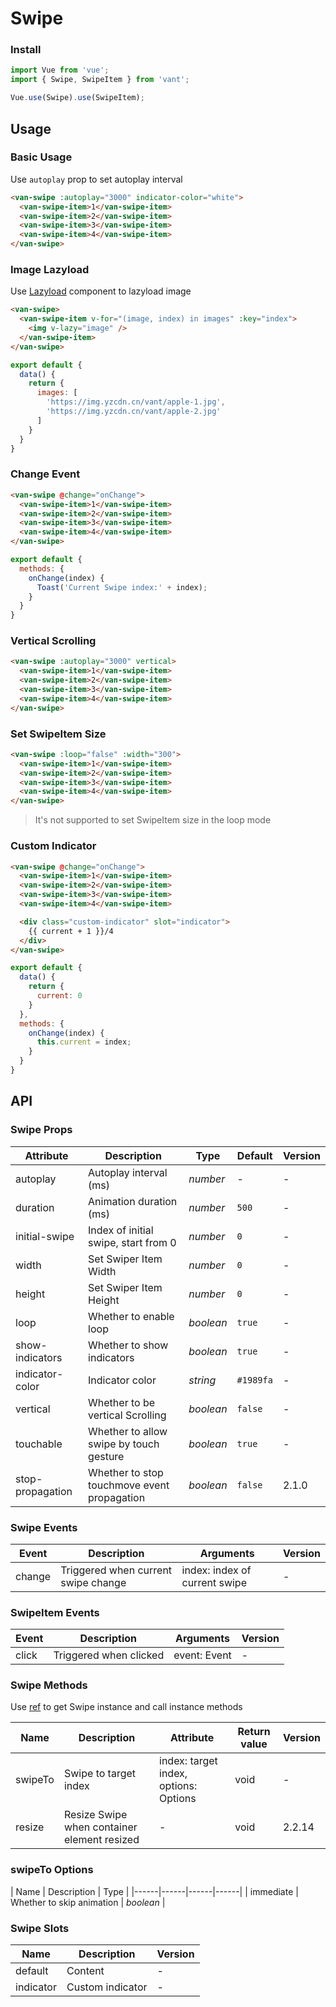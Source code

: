 # Swipe

### Install

``` javascript
import Vue from 'vue';
import { Swipe, SwipeItem } from 'vant';

Vue.use(Swipe).use(SwipeItem);
```

## Usage

### Basic Usage

Use `autoplay` prop to set autoplay interval

```html
<van-swipe :autoplay="3000" indicator-color="white">
  <van-swipe-item>1</van-swipe-item>
  <van-swipe-item>2</van-swipe-item>
  <van-swipe-item>3</van-swipe-item>
  <van-swipe-item>4</van-swipe-item>
</van-swipe>
```

### Image Lazyload

Use [Lazyload](#/en-US/lazyload) component to lazyload image

```html
<van-swipe>
  <van-swipe-item v-for="(image, index) in images" :key="index">
    <img v-lazy="image" />
  </van-swipe-item>
</van-swipe>
```

```javascript
export default {
  data() {
    return {
      images: [
        'https://img.yzcdn.cn/vant/apple-1.jpg',
        'https://img.yzcdn.cn/vant/apple-2.jpg'
      ]
    }
  }
}
```

### Change Event

```html
<van-swipe @change="onChange">
  <van-swipe-item>1</van-swipe-item>
  <van-swipe-item>2</van-swipe-item>
  <van-swipe-item>3</van-swipe-item>
  <van-swipe-item>4</van-swipe-item>
</van-swipe>
```

```js
export default {
  methods: {
    onChange(index) {
      Toast('Current Swipe index:' + index);
    }
  }
}
```

### Vertical Scrolling

```html
<van-swipe :autoplay="3000" vertical>
  <van-swipe-item>1</van-swipe-item>
  <van-swipe-item>2</van-swipe-item>
  <van-swipe-item>3</van-swipe-item>
  <van-swipe-item>4</van-swipe-item>
</van-swipe>
```

### Set SwipeItem Size

```html
<van-swipe :loop="false" :width="300">
  <van-swipe-item>1</van-swipe-item>
  <van-swipe-item>2</van-swipe-item>
  <van-swipe-item>3</van-swipe-item>
  <van-swipe-item>4</van-swipe-item>
</van-swipe>
```

> It's not supported to set SwipeItem size in the loop mode

### Custom Indicator

```html
<van-swipe @change="onChange">
  <van-swipe-item>1</van-swipe-item>
  <van-swipe-item>2</van-swipe-item>
  <van-swipe-item>3</van-swipe-item>
  <van-swipe-item>4</van-swipe-item>

  <div class="custom-indicator" slot="indicator">
    {{ current + 1 }}/4
  </div>
</van-swipe>
```

```js
export default {
  data() {
    return {
      current: 0
    }
  },
  methods: {
    onChange(index) {
      this.current = index;
    }
  }
}
```

## API

### Swipe Props

| Attribute | Description | Type | Default | Version |
|------|------|------|------|------|
| autoplay | Autoplay interval (ms) | *number* | - | - |
| duration | Animation duration (ms) | *number* | `500` | - |
| initial-swipe | Index of initial swipe, start from 0 | *number* | `0` | - |
| width | Set Swiper Item Width | *number* | `0` | - |
| height | Set Swiper Item Height | *number* | `0` | - |
| loop | Whether to enable loop | *boolean* | `true` | - |
| show-indicators | Whether to show indicators | *boolean* | `true` | - |
| indicator-color | Indicator color | *string* | `#1989fa` | - |
| vertical | Whether to be vertical Scrolling | *boolean* | `false` | - |
| touchable | Whether to allow swipe by touch gesture | *boolean* | `true` | - |
| stop-propagation | Whether to stop touchmove event propagation | *boolean* | `false` | 2.1.0 |

### Swipe Events

| Event | Description | Arguments | Version |
|------|------|------|------|
| change | Triggered when current swipe change | index: index of current swipe | - |

### SwipeItem Events

| Event | Description | Arguments | Version |
|------|------|------|------|
| click | Triggered when clicked | event: Event | - |

### Swipe Methods

Use [ref](https://vuejs.org/v2/api/#ref) to get Swipe instance and call instance methods

| Name | Description | Attribute | Return value | Version |
|------|------|------|------|------|
| swipeTo | Swipe to target index | index: target index, options: Options | void | - |
| resize | Resize Swipe when container element resized | - | void | 2.2.14 |

### swipeTo Options

| Name | Description | Type |
|------|------|------|------|
| immediate | Whether to skip animation | *boolean* |

### Swipe Slots

| Name | Description | Version |
|------|------|------|
| default | Content | - |
| indicator | Custom indicator | - |
